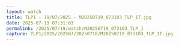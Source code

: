 ```yaml
---
layout: watch
title: TLP1 - 19/07/2025 - M20250719_073103_TLP_1T.jpg
date: 2025-07-19 07:31:03
permalink: /2025/07/19/watch/M20250719_073103_TLP_1
capture: TLP1/2025/202507/20250718/M20250719_073103_TLP_1T.jpg
---
```

